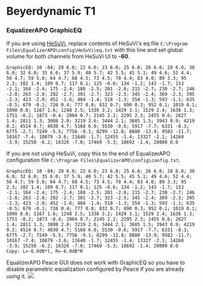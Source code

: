 # Beyerdynamic T1
### EqualizerAPO GraphicEQ
If you are using [HeSuVi](https://sourceforge.net/projects/hesuvi/), replace contents of HeSuVi's eq file `C:\Program Files\EqualizerAPO\config\HeSuVi\eq.txt` with this line and set global volume for both channels from HeSuVi UI to **-60**.
```
GraphicEQ: 10 -84; 20 6.0; 22 6.0; 23 6.0; 25 6.0; 26 6.0; 28 6.0; 30 6.0; 32 6.0; 35 6.0; 37 5.9; 40 5.7; 42 5.5; 45 5.1; 49 4.6; 52 4.4; 56 4.7; 59 5.0; 64 4.7; 68 4.5; 73 4.5; 78 4.4; 83 4.0; 89 3.3; 95 2.3; 102 1.4; 109 0.7; 117 0.1; 125 -0.6; 134 -1.2; 143 -1.7; 153 -2.1; 164 -2.4; 175 -2.4; 188 -2.5; 201 -2.6; 215 -2.7; 230 -2.7; 246 -2.8; 263 -2.8; 282 -2.7; 301 -2.7; 323 -2.5; 345 -2.4; 369 -2.3; 395 -2.3; 423 -2.0; 452 -1.6; 484 -1.4; 518 -1.3; 554 -1.3; 593 -1.1; 635 -0.5; 679 -0.1; 726 0.4; 777 0.8; 832 0.7; 890 0.3; 952 0.1; 1019 0.1; 1090 0.8; 1167 1.6; 1248 2.5; 1336 3.2; 1429 3.1; 1529 2.4; 1636 1.3; 1751 -0.2; 1873 -0.4; 2004 0.7; 2145 2.2; 2295 2.3; 2455 0.6; 2627 1.4; 2811 1.3; 3008 2.0; 3219 2.6; 3444 2.1; 3685 1.5; 3943 0.9; 4219 0.2; 4514 0.7; 4830 4.7; 5168 6.0; 5530 -0.6; 5917 -7.7; 6331 -8.3; 6775 -2.7; 7249 -5.5; 7756 -9.1; 8299 -12.8; 8880 -13.9; 9502 -11.7; 10167 -7.4; 10879 -3.6; 11640 -1.7; 12455 -1.4; 13327 -2.1; 14260 -3.9; 15258 -6.2; 16326 -7.0; 17469 -5.3; 18692 -1.4; 20000 0.0
```
If you are not using HeSuVi, copy this to the end of EqualizerAPO configuration file `C:\Program Files\EqualizerAPO\config\config.txt`.
```
GraphicEQ: 10 -84; 20 6.0; 22 6.0; 23 6.0; 25 6.0; 26 6.0; 28 6.0; 30 6.0; 32 6.0; 35 6.0; 37 5.9; 40 5.7; 42 5.5; 45 5.1; 49 4.6; 52 4.4; 56 4.7; 59 5.0; 64 4.7; 68 4.5; 73 4.5; 78 4.4; 83 4.0; 89 3.3; 95 2.3; 102 1.4; 109 0.7; 117 0.1; 125 -0.6; 134 -1.2; 143 -1.7; 153 -2.1; 164 -2.4; 175 -2.4; 188 -2.5; 201 -2.6; 215 -2.7; 230 -2.7; 246 -2.8; 263 -2.8; 282 -2.7; 301 -2.7; 323 -2.5; 345 -2.4; 369 -2.3; 395 -2.3; 423 -2.0; 452 -1.6; 484 -1.4; 518 -1.3; 554 -1.3; 593 -1.1; 635 -0.5; 679 -0.1; 726 0.4; 777 0.8; 832 0.7; 890 0.3; 952 0.1; 1019 0.1; 1090 0.8; 1167 1.6; 1248 2.5; 1336 3.2; 1429 3.1; 1529 2.4; 1636 1.3; 1751 -0.2; 1873 -0.4; 2004 0.7; 2145 2.2; 2295 2.3; 2455 0.6; 2627 1.4; 2811 1.3; 3008 2.0; 3219 2.6; 3444 2.1; 3685 1.5; 3943 0.9; 4219 0.2; 4514 0.7; 4830 4.7; 5168 6.0; 5530 -0.6; 5917 -7.7; 6331 -8.3; 6775 -2.7; 7249 -5.5; 7756 -9.1; 8299 -12.8; 8880 -13.9; 9502 -11.7; 10167 -7.4; 10879 -3.6; 11640 -1.7; 12455 -1.4; 13327 -2.1; 14260 -3.9; 15258 -6.2; 16326 -7.0; 17469 -5.3; 18692 -1.4; 20000 0.0
Copy: L=-6.0dB*l, R=-6.0dB*R
```
EqualizerAPO Peace GUI does not work with GraphicEQ so you have to disable parametric equalization configured by Peace if you are already using it.
![](https://raw.githubusercontent.com/jaakkopasanen/AutoEq/master/results/Sonoma%20Model%20One/innerfidelity/onear/Beyerdynamic%20T1/Beyerdynamic%20T1.png)
